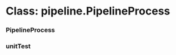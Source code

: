 # Class: pipeline.PipelineProcess



    
      
      
      
      
### PipelineProcess




    
### unitTest




    
